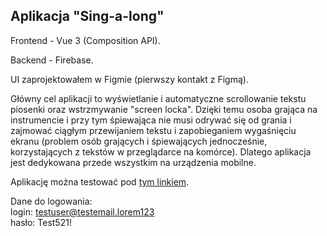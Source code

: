 ## Aplikacja "Sing-a-long"

Frontend - Vue 3 (Composition API).

Backend - Firebase.

UI zaprojektowałem w Figmie (pierwszy kontakt z Figmą).

Główny cel aplikacji to wyświetlanie i automatyczne scrollowanie tekstu piosenki oraz wstrzmywanie "screen locka". Dzięki temu osoba grająca na instrumencie i przy tym śpiewająca nie musi odrywać się od grania i zajmować ciągłym przewijaniem tekstu i zapobieganiem wygaśnięciu ekranu (problem osób grających i śpiewających jednocześnie, korzystających z tekstów w przeglądarce na komórce). Dlatego aplikacja jest dedykowana przede wszystkim na urządzenia mobilne.

Aplikację można testować pod [tym linkiem](https://sing-a-long.web.app/).

Dane do logowania:\
login: testuser@testemail.lorem123\
hasło: Test521!
